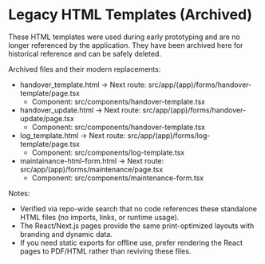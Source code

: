 # Legacy HTML Templates (Archived)

These HTML templates were used during early prototyping and are no longer referenced by the application. They have been archived here for historical reference and can be safely deleted.

Archived files and their modern replacements:

- handover_template.html → Next route: src/app/(app)/forms/handover-template/page.tsx
  - Component: src/components/handover-template.tsx
- handover_update.html → Next route: src/app/(app)/forms/handover-update/page.tsx
  - Component: src/components/handover-template.tsx
- log_template.html → Next route: src/app/(app)/forms/log-template/page.tsx
  - Component: src/components/log-template.tsx
- maintainance-html-form.html → Next route: src/app/(app)/forms/maintenance/page.tsx
  - Component: src/components/maintenance-form.tsx

Notes:
- Verified via repo-wide search that no code references these standalone HTML files (no imports, links, or runtime usage).
- The React/Next.js pages provide the same print-optimized layouts with branding and dynamic data.
- If you need static exports for offline use, prefer rendering the React pages to PDF/HTML rather than reviving these files.
